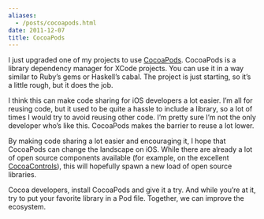 ```yaml
---
aliases:
  - /posts/cocoapods.html
date: 2011-12-07
title: CocoaPods
---
```


I just upgraded one of my projects to use
[CocoaPods](https://github.com/CocoaPods/CocoaPods). CocoaPods is a library
dependency manager for XCode projects. You can use it in a way similar to Ruby’s
gems or Haskell’s cabal. The project is just starting, so it’s a little rough,
but it does the job.&#10;

I think this can make code sharing for iOS developers a lot easier. I’m all for
reusing code, but it used to be quite a hassle to include a library, so a lot of
times I would try to avoid reusing other code. I’m pretty sure I’m not the only
developer who’s like this. CocoaPods makes the barrier to reuse a lot
lower.&#10;

By making code sharing a lot easier and encouraging it, I hope that CocoaPods
can change the landscape on iOS. While there are already a lot of open source
components available (for example, on the excellent
[CocoaControls](http://cocoacontrols.com/)), this will hopefully spawn a new
load of open source libraries.&#10;

Cocoa developers, install CocoaPods and give it a try. And while you’re at it,
try to put your favorite library in a Pod file. Together, we can improve the
ecosystem.&#10;
